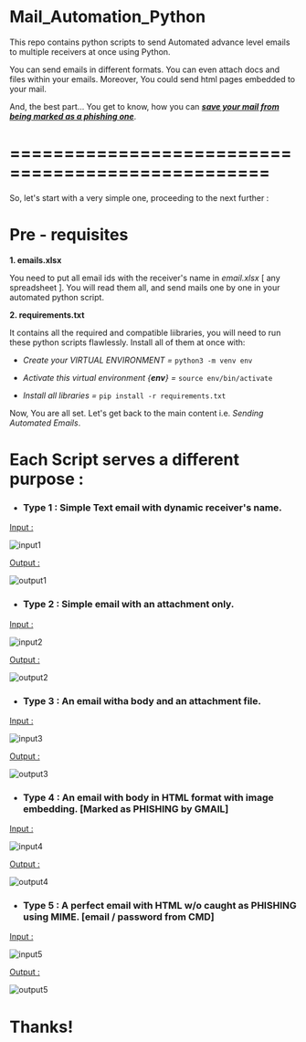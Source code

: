 # Mail_Automation_Python

 This repo contains python scripts to send Automated advance level emails to multiple receivers at once using Python.
 
 You can send emails in different formats. You can even attach docs and files within your emails. Moreover, You could send html pages embedded to your mail. 
 
 And, the best part... You get to know, how you can <ins>***save your mail from being marked as a phishing one***</ins>.
 
 
 # ==================================================
 
 So, let's start with a very simple one, proceeding to the next further :
 
 # Pre - requisites
 
 **1. emails.xlsx**
 
 You need to put all email ids with the receiver's name in *email.xlsx* [ any spreadsheet ]. You will read them all, and send mails one by one in your automated python script.
 
 **2. requirements.txt**
 
 It contains all the required and compatible liibraries, you will need to run these python scripts flawlessly. Install all of them at once with:
 
 - *Create your VIRTUAL ENVIRONMENT =* `python3 -m venv env`
 
 - *Activate this virtual environment {**env**} =* `source env/bin/activate`
 
 - *Install all libraries =* `pip install -r requirements.txt`
 
 Now, You are all set. Let's get back to the main content i.e. *Sending Automated Emails*.
 
 # Each Script serves a different purpose : 
 
 
 
- ### Type 1 : Simple Text email with dynamic receiver's name.
 
 
 <ins>Input :</ins>
 
 ![input1](https://github.com/Atul-Anand-Jha/Email_Automation_Python/blob/master/img/test1IN.png)
 
 
 <ins>Output :</ins>
 
 ![output1](https://github.com/Atul-Anand-Jha/Email_Automation_Python/blob/master/img/test1OUT.png)
 
 
 
- ### Type 2 : Simple email with an attachment only.
 
 
 <ins>Input :</ins>
 
 ![input2](https://github.com/Atul-Anand-Jha/Email_Automation_Python/blob/master/img/test2IN.png)
 
 
 <ins>Output :</ins>
 
 ![output2](https://github.com/Atul-Anand-Jha/Email_Automation_Python/blob/master/img/test2OUT.png)
 
 
 
- ### Type 3 : An email witha body and an attachment file.
 
 
 <ins>Input :</ins>
 
 ![input3](https://github.com/Atul-Anand-Jha/Email_Automation_Python/blob/master/img/test3IN.png)
 
 
 <ins>Output :</ins>
 
 ![output3](https://github.com/Atul-Anand-Jha/Email_Automation_Python/blob/master/img/test3OUT.png)
 
 
 
- ### Type 4 : An email with body in HTML format with image embedding. [Marked as PHISHING by GMAIL]
 
 
 <ins>Input :</ins>
 
 ![input4](https://github.com/Atul-Anand-Jha/Email_Automation_Python/blob/master/img/test4IN.png)
 
 
 <ins>Output :</ins>
 
 ![output4](https://github.com/Atul-Anand-Jha/Email_Automation_Python/blob/master/img/test4OUT.png)
 
 
 
- ### Type 5 : A perfect email with HTML w/o caught as PHISHING using MIME. [email / password from CMD]
 
 
 <ins>Input :</ins>
 
 ![input5](https://github.com/Atul-Anand-Jha/Email_Automation_Python/blob/master/img/senderIN.png)
 
 
 <ins>Output :</ins>
 
 ![output5](https://github.com/Atul-Anand-Jha/Email_Automation_Python/blob/master/img/senderOUT.png)
 

# Thanks!
